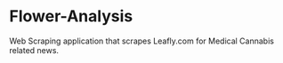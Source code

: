 # Flower-Analysis

Web Scraping application that scrapes Leafly.com for Medical Cannabis related news. 
